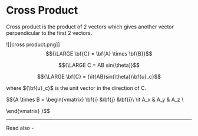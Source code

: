 # Cross Product
Cross product is the product of 2 vectors which gives another vector perpendicular to the first 2 vectors.

![[cross product.png]]
$${\LARGE \bf{C} = \bf{A} \times \bf{B}}$$

$${\LARGE C = AB sin(\theta)}$$

$${\LARGE \bf{C} = (\it{AB}sin(\theta))\bf{u}_c}$$

where 
${\bf{u}_c}$ is the unit vector in the direction of C.


$${A \times B = 
\begin{vmatrix}
\bf{i} &\bf{j} &\bf{i}\\
\it A_x & A_y & A_z \\

\end{vmatrix}
}$$

---
Read also - 